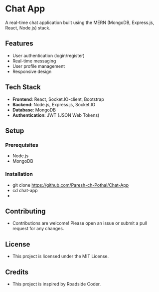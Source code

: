 # Chat App
A real-time chat application built using the MERN (MongoDB, Express.js, React, Node.js) stack.

## Features
- User authentication (login/register)
- Real-time messaging
- User profile management
- Responsive design

## Tech Stack
- **Frontend**: React, Socket.IO-client, Bootstrap
- **Backend**: Node.js, Express.js, Socket.IO
- **Database**: MongoDB
- **Authentication**: JWT (JSON Web Tokens)

## Setup
### Prerequisites

- Node.js
- MongoDB

### Installation
  - git clone https://github.com/Paresh-ch-Pothal/Chat-App
  - cd chat-app
  - 
## Contributing
- Contributions are welcome! Please open an issue or submit a pull request for any changes.

## License
- This project is licensed under the MIT License.

## Credits
- This project is inspired by Roadside Coder.
